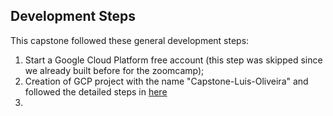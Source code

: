 ## Development Steps

This capstone followed these general development steps:
1. Start a Google Cloud Platform free account (this step was skipped since we already built before for the zoomcamp);
2. Creation of GCP project with the name "Capstone-Luis-Oliveira" and followed the detailed steps in [here](https://github.com/guoliveira/data-engineer-zoomcamp-project/tree/main/GCP_Terraform)
3. 
